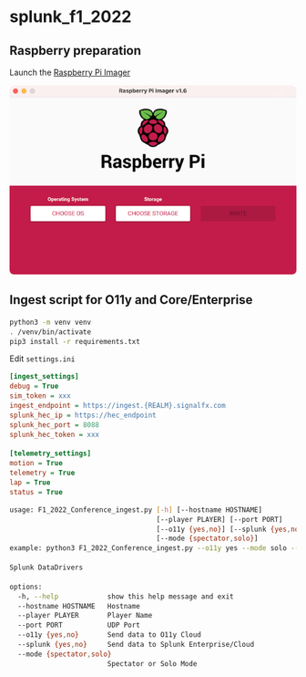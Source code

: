 # splunk_f1_2022

## Raspberry preparation

Launch the [Raspberry Pi Imager](https://www.raspberrypi.com/software/)

![md-bfd602be71b2c1099b91877aed3b41f0](assets/md-bfd602be71b2c1099b91877aed3b41f0.png)

## Ingest script for O11y and Core/Enterprise

```bash
python3 -m venv venv
. /venv/bin/activate
pip3 install -r requirements.txt
```

Edit `settings.ini`

```ini
[ingest_settings]
debug = True
sim_token = xxx
ingest_endpoint = https://ingest.{REALM}.signalfx.com
splunk_hec_ip = https://hec_endpoint
splunk_hec_port = 8088
splunk_hec_token = xxx

[telemetry_settings]
motion = True
telemetry = True
lap = True
status = True
```

```bash
usage: F1_2022_Conference_ingest.py [-h] [--hostname HOSTNAME]
                                    [--player PLAYER] [--port PORT]
                                    [--o11y {yes,no}] [--splunk {yes,no}]
                                    [--mode {spectator,solo}]
example: python3 F1_2022_Conference_ingest.py --o11y yes --mode solo --player ex_test

Splunk DataDrivers

options:
  -h, --help            show this help message and exit
  --hostname HOSTNAME   Hostname
  --player PLAYER       Player Name
  --port PORT           UDP Port
  --o11y {yes,no}       Send data to O11y Cloud
  --splunk {yes,no}     Send data to Splunk Enterprise/Cloud
  --mode {spectator,solo}
                        Spectator or Solo Mode
```
